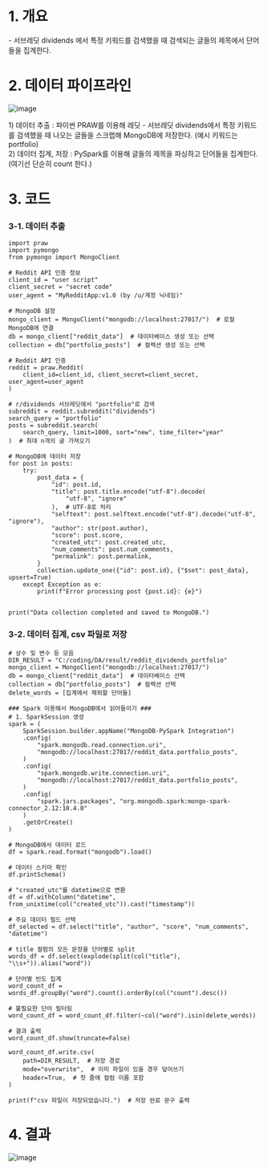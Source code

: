 # 1. 개요
\- 서브레딧 dividends 에서 특정 키워드를 검색했을 때 검색되는 글들의 제목에서 단어들을 집계한다.

# 2. 데이터 파이프라인
![image](https://github.com/user-attachments/assets/fe754edf-582c-401d-81fd-62bf404d0149)

1\) 데이터 추출 : 파이썬 PRAW를 이용해 레딧 - 서브레딧 dividends에서 특정 키워드를 검색했을 때 나오는 글들을 스크랩해 MongoDB에 저장한다. (예시 키워드는 portfolio)  
2\) 데이터 집계, 저장 : PySpark를 이용해 글들의 제목을 파싱하고 단어들을 집계한다. (여기선 단순히 count 한다.)  

# 3. 코드

### 3-1. 데이터 추출
```
import praw
import pymongo
from pymongo import MongoClient

# Reddit API 인증 정보
client_id = "user script"
client_secret = "secret code"
user_agent = "MyRedditApp:v1.0 (by /u/계정 닉네임)"

# MongoDB 설정
mongo_client = MongoClient("mongodb://localhost:27017/")  # 로컬 MongoDB에 연결
db = mongo_client["reddit_data"]  # 데이터베이스 생성 또는 선택
collection = db["portfolio_posts"]  # 컬렉션 생성 또는 선택

# Reddit API 인증
reddit = praw.Reddit(
    client_id=client_id, client_secret=client_secret, user_agent=user_agent
)

# r/dividends 서브레딧에서 "portfolio"로 검색
subreddit = reddit.subreddit("dividends")
search_query = "portfolio"
posts = subreddit.search(
    search_query, limit=1000, sort="new", time_filter="year"
)  # 최대 n개의 글 가져오기

# MongoDB에 데이터 저장
for post in posts:
    try:
        post_data = {
            "id": post.id,
            "title": post.title.encode("utf-8").decode(
                "utf-8", "ignore"
            ),  # UTF-8로 처리
            "selftext": post.selftext.encode("utf-8").decode("utf-8", "ignore"),
            "author": str(post.author),
            "score": post.score,
            "created_utc": post.created_utc,
            "num_comments": post.num_comments,
            "permalink": post.permalink,
        }
        collection.update_one({"id": post.id}, {"$set": post_data}, upsert=True)
    except Exception as e:
        print(f"Error processing post {post.id}: {e}")


print("Data collection completed and saved to MongoDB.")
```

### 3-2. 데이터 집계, csv 파일로 저장
```
# 상수 및 변수 등 모음
DIR_RESULT = "C:/coding/DA/result/reddit_dividends_portfolio"
mongo_client = MongoClient("mongodb://localhost:27017/")
db = mongo_client["reddit_data"]  # 데이터베이스 선택
collection = db["portfolio_posts"]  # 컬렉션 선택
delete_words = [집계에서 제외할 단어들]

### Spark 이용해서 MongoDB에서 읽어들이기 ###
# 1. SparkSession 생성
spark = (
    SparkSession.builder.appName("MongoDB-PySpark Integration")
    .config(
        "spark.mongodb.read.connection.uri",
        "mongodb://localhost:27017/reddit_data.portfolio_posts",
    )
    .config(
        "spark.mongodb.write.connection.uri",
        "mongodb://localhost:27017/reddit_data.portfolio_posts",
    )
    .config(
        "spark.jars.packages", "org.mongodb.spark:mongo-spark-connector_2.12:10.4.0"
    )
    .getOrCreate()
)

# MongoDB에서 데이터 로드
df = spark.read.format("mongodb").load()

# 데이터 스키마 확인
df.printSchema()

# "created_utc"를 datetime으로 변환
df = df.withColumn("datetime", from_unixtime(col("created_utc")).cast("timestamp"))

# 주요 데이터 필드 선택
df_selected = df.select("title", "author", "score", "num_comments", "datetime")

# title 컬럼의 모든 문장을 단어별로 split
words_df = df.select(explode(split(col("title"), "\\s+")).alias("word"))

# 단어별 빈도 집계
word_count_df = words_df.groupBy("word").count().orderBy(col("count").desc())

# 불필요한 단어 필터링
word_count_df = word_count_df.filter(~col("word").isin(delete_words))

# 결과 출력
word_count_df.show(truncate=False)

word_count_df.write.csv(
    path=DIR_RESULT,  # 저장 경로
    mode="overwrite",  # 이미 파일이 있을 경우 덮어쓰기
    header=True,  # 첫 줄에 컬럼 이름 포함
)

print(f"csv 파일이 저장되었습니다.")  # 저장 완료 문구 출력
```

# 4. 결과
![image](https://github.com/user-attachments/assets/e442a11b-515b-45f7-8f17-9cc69ee80ca8)
